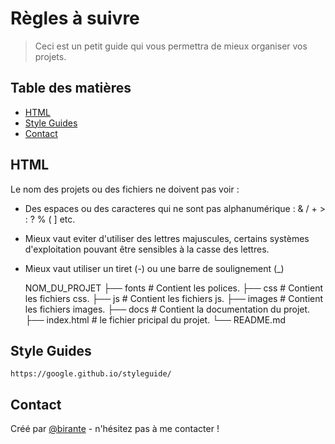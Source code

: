 # Règles à suivre
> Ceci est un petit guide qui vous permettra de mieux organiser vos projets.

## Table des matières
* [HTML](#html)
* [Style Guides](#style-guides)
* [Contact](#contact)


## HTML
 
Le nom des projets ou des fichiers ne doivent pas voir : 
  - Des espaces ou des caracteres qui ne sont pas alphanumérique : & / + > : ? % ( ] etc.
  - Mieux vaut eviter d'utiliser des lettres majuscules, certains systèmes d'exploitation pouvant être sensibles à la casse des lettres. 
  - Mieux vaut utiliser un tiret (-) ou une barre de soulignement (_)
   
    NOM_DU_PROJET
    ├── fonts                 # Contient les polices.
    ├── css                   # Contient les fichiers css.
    ├── js                    # Contient les fichiers js.
    ├── images                # Contient les fichiers images.
    ├── docs                  # Contient la documentation du projet.
    ├── index.html            # le fichier pricipal du projet.
    └── README.md
    

## Style Guides

    https://google.github.io/styleguide/

## Contact
Créé par [@birante](https://twitter.com/sybirante) - n'hésitez pas à me contacter !
